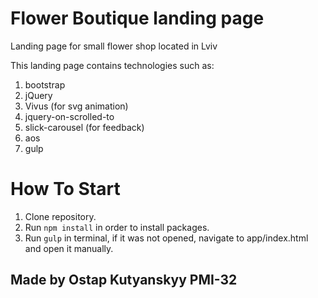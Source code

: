 # Flower Boutique landing page
Landing page for small flower shop located in Lviv

This landing page contains technologies such as:
1) bootstrap
2) jQuery
3) Vivus (for svg animation)
4) jquery-on-scrolled-to
5) slick-carousel (for feedback)
6) aos
7) gulp

# How To Start

1) Clone repository.
2) Run `npm install` in order to install packages.
3) Run `gulp` in terminal, if it was not opened, navigate to app/index.html and open it manually.

## Made by Ostap Kutyanskyy PMI-32
